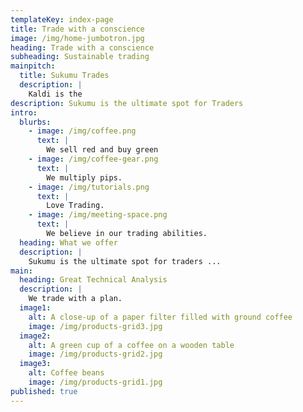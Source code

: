 ```yaml
---
templateKey: index-page
title: Trade with a conscience
image: /img/home-jumbotron.jpg
heading: Trade with a conscience
subheading: Sustainable trading
mainpitch:
  title: Sukumu Trades
  description: |
    Kaldi is the 
description: Sukumu is the ultimate spot for Traders
intro:
  blurbs:
    - image: /img/coffee.png
      text: |
        We sell red and buy green
    - image: /img/coffee-gear.png
      text: |
        We multiply pips.
    - image: /img/tutorials.png
      text: |
        Love Trading.
    - image: /img/meeting-space.png
      text: |
        We believe in our trading abilities.
  heading: What we offer
  description: |
    Sukumu is the ultimate spot for traders ...
main:
  heading: Great Technical Analysis
  description: |
    We trade with a plan.
  image1:
    alt: A close-up of a paper filter filled with ground coffee
    image: /img/products-grid3.jpg
  image2:
    alt: A green cup of a coffee on a wooden table
    image: /img/products-grid2.jpg
  image3:
    alt: Coffee beans
    image: /img/products-grid1.jpg
published: true
---
```

